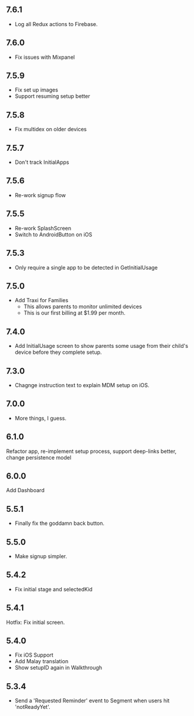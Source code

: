 ## 7.6.1
- Log all Redux actions to Firebase.
## 7.6.0
- Fix issues with Mixpanel
## 7.5.9
- Fix set up images
- Support resuming setup better
## 7.5.8
- Fix multidex on older devices
## 7.5.7
- Don't track InitialApps
## 7.5.6
- Re-work signup flow
## 7.5.5
- Re-work SplashScreen
- Switch to AndroidButton on iOS

## 7.5.3
- Only require a single app to be detected in GetInitialUsage

## 7.5.0
- Add Traxi for Families
    - This allows parents to monitor unlimited devices
    - This is our first billing at $1.99 per month.
## 7.4.0
- Add InitialUsage screen to show parents some usage from their child's device before they complete setup.
## 7.3.0
- Chagnge instruction text to explain MDM setup on iOS.
## 7.0.0
- More things, I guess.
## 6.1.0
Refactor app, re-implement setup process, support deep-links better, change persistence model

## 6.0.0
Add Dashboard

## 5.5.1
- Finally fix the goddamn back button.

## 5.5.0
- Make signup simpler.

## 5.4.2
- Fix initial stage and selectedKid

## 5.4.1
Hotfix: Fix initial screen.

## 5.4.0
- Fix iOS Support
- Add Malay translation
- Show setupID again in Walkthrough

## 5.3.4
- Send a 'Requested Reminder' event to Segment when users hit 'notReadyYet'.
